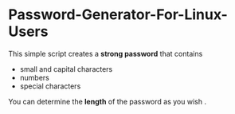 # Password-Generator-For-Linux-Users

This simple script creates a **strong password** that contains 
- small and capital characters 
- numbers 
- special characters

You can determine the **length** of the password as you wish .
